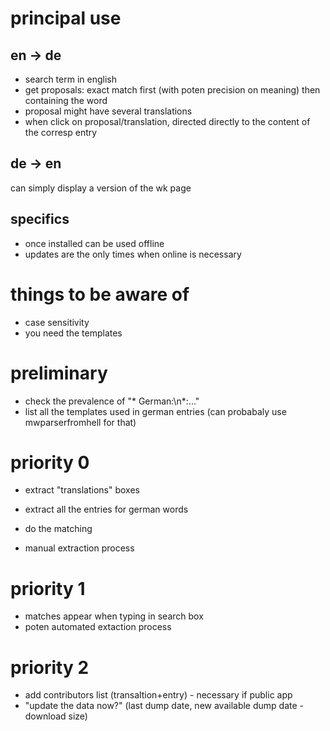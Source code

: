 # principal use

## en -> de
- search term in english
- get proposals: exact match first (with poten precision on meaning) then containing the word
- proposal might have several translations
- when click on proposal/translation, directed directly to the content of the corresp entry

## de -> en
can simply display a version of the wk page


## specifics
- once installed can be used offline
- updates are the only times when online is necessary





# things to be aware of

- case sensitivity
- you need the templates

# preliminary

- check the prevalence of "* German:\n*:..."
- list all the templates used in german entries (can probabaly use mwparserfromhell for that)

# priority 0

- extract "translations" boxes
- extract all the entries for german words
- do the matching

- manual extraction process

# priority 1

- matches appear when typing in search box
- poten automated extaction process

# priority 2

- add contributors list (transaltion+entry) - necessary if public app
- "update the data now?" (last dump date, new available dump date - download size)



